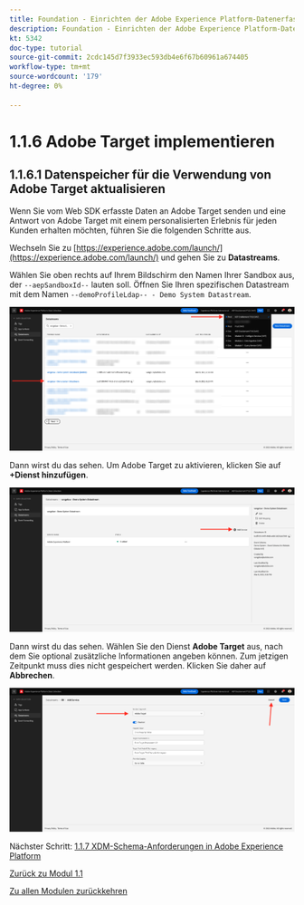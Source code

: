 ```yaml
---
title: Foundation - Einrichten der Adobe Experience Platform-Datenerfassung und der Web SDK-Erweiterung - Implementieren von Adobe Target
description: Foundation - Einrichten der Adobe Experience Platform-Datenerfassung und der Web SDK-Erweiterung - Implementieren von Adobe Target
kt: 5342
doc-type: tutorial
source-git-commit: 2cdc145d7f3933ec593db4e6f67b60961a674405
workflow-type: tm+mt
source-wordcount: '179'
ht-degree: 0%

---
```


# 1.1.6 Adobe Target implementieren

## 1.1.6.1 Datenspeicher für die Verwendung von Adobe Target aktualisieren

Wenn Sie vom Web SDK erfasste Daten an Adobe Target senden und eine Antwort von Adobe Target mit einem personalisierten Erlebnis für jeden Kunden erhalten möchten, führen Sie die folgenden Schritte aus.

Wechseln Sie zu [https://experience.adobe.com/launch/](https://experience.adobe.com/launch/) und gehen Sie zu **Datastreams**.

Wählen Sie oben rechts auf Ihrem Bildschirm den Namen Ihrer Sandbox aus, der `--aepSandboxId--` lauten soll. Öffnen Sie Ihren spezifischen Datastream mit dem Namen `--demoProfileLdap-- - Demo System Datastream`.

![Klicken Sie auf das Symbol Edge-Konfiguration im linken Navigationsbereich](./images/edgeconfig1b.png)

Dann wirst du das sehen. Um Adobe Target zu aktivieren, klicken Sie auf **+Dienst hinzufügen**.

![AEP-Debugger](./images/aa2.png)

Dann wirst du das sehen. Wählen Sie den Dienst **Adobe Target** aus, nach dem Sie optional zusätzliche Informationen angeben können. Zum jetzigen Zeitpunkt muss dies nicht gespeichert werden. Klicken Sie daher auf **Abbrechen**.

![AEP-Debugger](./images/at1.png)

Nächster Schritt: [1.1.7 XDM-Schema-Anforderungen in Adobe Experience Platform](./ex7.md)

[Zurück zu Modul 1.1](./data-ingestion-launch-web-sdk.md)

[Zu allen Modulen zurückkehren](./../../../overview.md)
